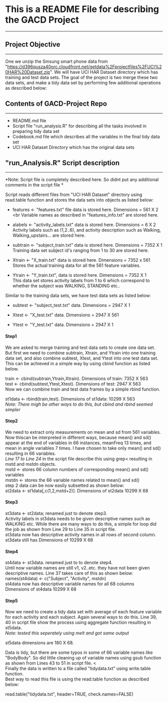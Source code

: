 # This is a README File for describing the GACD Project
-------------------------------------------------------

## Project Objective
------------------
One we unzip the Smsung smart phone data from "https://d396qusza40orc.cloudfront.net/getdata%2Fprojectfiles%2FUCI%20HAR%20Dataset.zip". We will have UCI HAR Dataset directory which has training and test data sets. The goal of the project is two merge these two data sets, and make a tidy data set by performing few additional operations as described below:

## Contents of GACD-Project Repo
--------------------------------
* README.md file 
* Script file "run_analysis.R" for describing all the tasks involved in preparing tidy data set
* Codebook.md file which describes all the variables in the final tidy data set
* UCI HAR Dataset Directory which has the original data sets

## "run_Analysis.R" Script description
--------------------------------------
*Note: Script file is completely described here. So didnt put any additional comments in the script file *

Script reads different files from "UCI HAR Dataset" directory using read.table function and stores the data sets into objects as listed below:
* features <- "features.txt" file data is stored here. Dimensions = 561 X 2 <br
Variable names as described in "features_info.txt" are stored here.

* alabels <- "activity_labels.txt" data is stored here. Dimensions = 6 X 2 <br> 
Activity labels such as (1,2..6), and activity description such as Walking, Walking_upstairs... are stored here.

* subtrain <- "subject_train.txt" data is stored here. Dimensions = 7352 X 1<br>
Training data set subject id's ranging from 1 to 30 are stored here.

* Xtrain <- "X_train.txt" data is stored here. Dimensions = 7352 x 561 <br>
Stores the actual training data for all the 561 feature variables.

* Ytrain <- "Y_train.txt", data is stored here. Dimensions = 7352 X 1<br>
This data set stores activity labels from 1 to 6 which correspond to whether the subject was WALKING, STANDING etc..

Similar to the training data sets, we have test data sets as listed below:
* subtest <- "subject_test.txt" data. Dimensions = 2947 X 1

* Xtest <- "X_test.txt" data. Dimensions = 2947 X 561

* Ytest <- "Y_test.txt" data. Dimensions = 2947 X 1

#### Step1
We are asked to merge training and test data sets to create one data set. But first we need to combine subtrain, Xtrain, and Ytrain into one training data set, and also combine subtest, Xtest, and Ytest into one test data set. This can be achieved in a simple way by using cbind function as listed below. 

train <- cbind(subtrain,Ytrain,Xtrain). Dimensions of train: 7352 X 563<br>
test <- cbind(subtest,Ytest,Xtest). Dimensions of test: 2947 X 563 <br>
Now we can combine train and test data frames by a simple rbind function.

st1data <- rbind(train,test). Dimensions of st1data: 10299 X 563<br>
*Note: There migh be other ways to do this, but cbind and rbind seemed simpler*

#### Step2
We need to extract only measurements on mean and sd from 561 variables. Now thiscan be interpreted in different ways, because mean() and sd() appear at the end of variables in 66 instances, meanFreq 13 times, and mean in angle variables 7 times. I have chosen to take only mean() and sd() resulting in 66 variables. <br>
*Line 17 to Line 24* in the script file describe this using grep< resulting in mstd and mstdn objects. <br>
mstd <- stores 66 column numbers of corresponding mean() and sd() variables <br>
mstdn <- stores the 66 variable names related to mean() and sd() <br>
step 2 data can be now easily subsetted as shown below: <br>
st2data <- st1data[,c(1,2,mstd+2)]. Dimensions of st2data 10299 X 68

#### Step3
st3data <- st2data; renamed just to denote step3. <br>
Activity labels in st3data needs to be given descriptive names such as WALKING etc. While there are many ways to do this, a simple for loop did the job as shown from Line 29 to Line 35 in script file. <br>
st3data  now has descriptive activity names in all rows of second column. <br>
st3data still has Dimensions of 10299 X 68

#### Step4
st4data <- st3data. renamed just to to denote step4.<br>
Until now variable names are still v1, v2..etc. they have not been given descriptive names. Line 37 takes care of this as shown below:<br>
names(st4data) <- c("Subject", "Activity", mstdn) <br>
st4data now has descriptive variable names for all 68 columns <br>
Dimensions of st4data 10299 X 68

#### Step5
Now we need to create a tidy data set with average of each feature variable for each activity and each subject. Again several ways to do this. Line 39, 40 in script file show the process using aggregate function resulting in st5data. <br>
*Note: tested this seperately using melt and got same output*

st5data dimensions are 180 X 68. <br>

Data is tidy, but there are some typos in some of 66 variable names like "BodyBody". So did little cleaning up of variable names using gsub function as shown from Lines 43 to 51 in script file. <<br>
Finally the data is written to a file called "tidydata.txt" using write.table function.  <br>
Best way to read this file is using the read.table function as described below: <br>

read.table("tidydata.txt", header=TRUE, check.names=FALSE)

